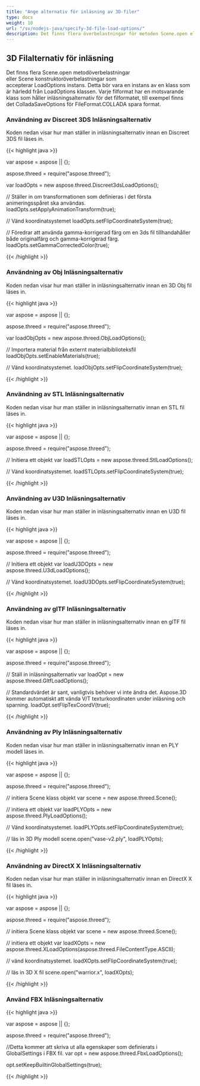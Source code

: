 ```yaml
---
title: "Ange alternativ för inläsning av 3D-filer"
type: docs
weight: 10
url: "/sv/nodejs-java/specify-3d-file-load-options/"
description: Det finns flera överbelastningar för metoden Scene.open eller konstruktörsöverbelastningar för klassen Scene som accepterar en instans av LoadOptions.
---
```


## **3D Filalternativ för inläsning**
Det finns flera Scene.open metodöverbelastningar eller Scene konstruktoröverbelastningar som accepterar LoadOptions instans. Detta bör vara en instans av en klass som är härledd från LoadOptions klassen. Varje filformat har en motsvarande klass som håller inläsningsalternativ för det filformatet, till exempel finns det ColladaSaveOptions för FileFormat.COLLADA spara format.
### **Användning av Discreet 3DS Inläsningsalternativ**
Koden nedan visar hur man ställer in inläsningsalternativ innan en Discreet 3DS fil läses in.

{{< highlight java >}}

var aspose = aspose || {};

aspose.threed = require("aspose.threed");

var loadOpts = new aspose.threed.Discreet3dsLoadOptions();

// Ställer in om transformationen som definieras i det första animeringsspåret ska användas.
loadOpts.setApplyAnimationTransform(true);

// Vänd koordinatsystemet
loadOpts.setFlipCoordinateSystem(true);

// Föredrar att använda gamma-korrigerad färg om en 3ds fil tillhandahåller både originalfärg och gamma-korrigerad färg.
loadOpts.setGammaCorrectedColor(true);

{{< /highlight >}}

### **Användning av Obj Inläsningsalternativ**
Koden nedan visar hur man ställer in inläsningsalternativ innan en 3D Obj fil läses in.

{{< highlight java >}}

var aspose = aspose || {};

aspose.threed = require("aspose.threed");

var loadObjOpts  = new aspose.threed.ObjLoadOptions();

// Importera material från externt materialbiblioteksfil
loadObjOpts.setEnableMaterials(true);

// Vänd koordinatsystemet.
loadObjOpts.setFlipCoordinateSystem(true);

{{< /highlight >}}

### **Användning av STL Inläsningsalternativ**
Koden nedan visar hur man ställer in inläsningsalternativ innan en STL fil läses in.

{{< highlight java >}}

var aspose = aspose || {};

aspose.threed = require("aspose.threed");

// Initiera ett objekt
var loadSTLOpts   = new aspose.threed.StlLoadOptions();

// Vänd koordinatsystemet.
loadSTLOpts.setFlipCoordinateSystem(true);

{{< /highlight >}}

### **Användning av U3D Inläsningsalternativ**
Koden nedan visar hur man ställer in inläsningsalternativ innan en U3D fil läses in.

{{< highlight java >}}

var aspose = aspose || {};

aspose.threed = require("aspose.threed");

// Initiera ett objekt
var loadU3DOpts = new aspose.threed.U3dLoadOptions();

// Vänd koordinatsystemet.
loadU3DOpts.setFlipCoordinateSystem(true);

{{< /highlight >}}

### **Användning av glTF Inläsningsalternativ**
Koden nedan visar hur man ställer in inläsningsalternativ innan en glTF fil läses in.

{{< highlight java >}}

var aspose = aspose || {};

aspose.threed = require("aspose.threed");

// Ställ in inläsningsalternativ
var loadOpt = new aspose.threed.GltfLoadOptions();

// Standardvärdet är sant, vanligtvis behöver vi inte ändra det. Aspose.3D kommer automatiskt att vända V/T texturkoordinaten under inläsning och sparning.
loadOpt.setFlipTexCoordV(true);

{{< /highlight >}}

### **Användning av Ply Inläsningsalternativ**
Koden nedan visar hur man ställer in inläsningsalternativ innan en PLY modell läses in.

{{< highlight java >}}

var aspose = aspose || {};

aspose.threed = require("aspose.threed");

// initiera Scene klass objekt
var scene = new aspose.threed.Scene();

// initiera ett objekt
var loadPLYOpts  = new aspose.threed.PlyLoadOptions();

// Vänd koordinatsystemet.
loadPLYOpts.setFlipCoordinateSystem(true);

// läs in 3D Ply modell
scene.open("vase-v2.ply", loadPLYOpts);

{{< /highlight >}}

### **Användning av DirectX X Inläsningsalternativ**
Koden nedan visar hur man ställer in inläsningsalternativ innan en DirectX X fil läses in.

{{< highlight java >}}

var aspose = aspose || {};

aspose.threed = require("aspose.threed");

// initiera Scene klass objekt
var scene = new aspose.threed.Scene();

// initiera ett objekt
var loadXOpts = new aspose.threed.XLoadOptions(aspose.threed.FileContentType.ASCII);

// vänd koordinatsystemet.
loadXOpts.setFlipCoordinateSystem(true);

// läs in 3D X fil
scene.open("warrior.x", loadXOpts);

{{< /highlight >}}

### **Använd FBX Inläsningsalternativ**

{{< highlight java >}}

var aspose = aspose || {};

aspose.threed = require("aspose.threed");

//Detta kommer att skriva ut alla egenskaper som definierats i GlobalSettings i FBX fil.
var opt = new aspose.threed.FbxLoadOptions();

opt.setKeepBuiltinGlobalSettings(true);

{{< /highlight >}}